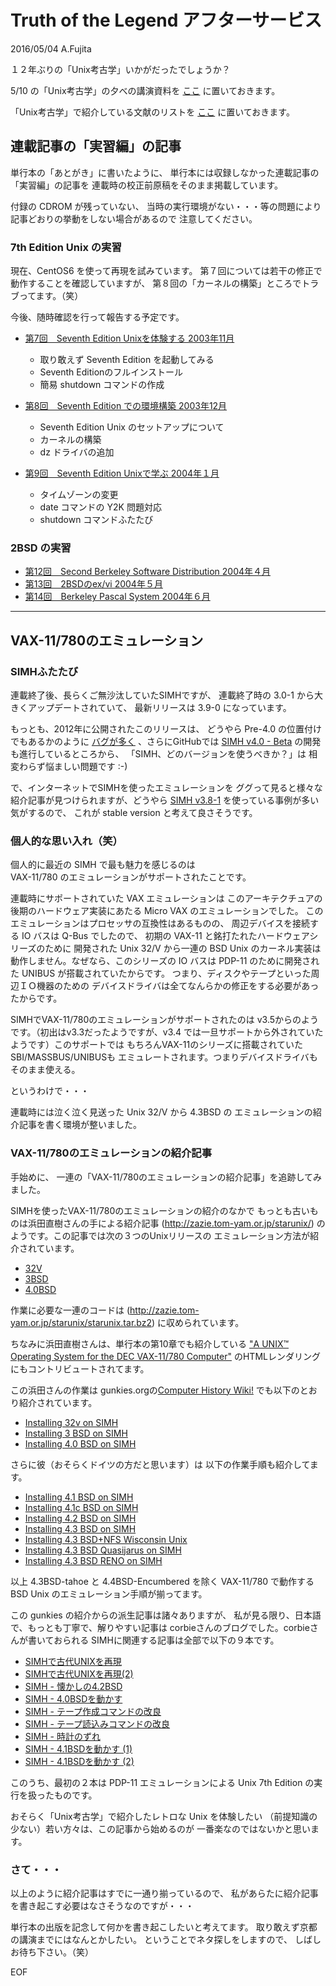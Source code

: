 # Truth of the Legend アフターサービス

2016/05/04 A.Fujita

１２年ぶりの「Unix考古学」いかがだったでしょうか？

5/10 の「Unix考古学」の夕べの講演資料を
[ここ](TruthOfTheLegend-20160510.pdf)
に置いておきます。

「Unix考古学」で紹介している文献のリストを
[ここ](papers.md)
に置いておきます。

## 連載記事の「実習編」の記事
単行本の「あとがき」に書いたように、
単行本には収録しなかった連載記事の「実習編」の記事を
連載時の校正前原稿をそのまま掲載しています。

付録の CDROM が残っていない、
当時の実行環境がない・・・等の問題により
記事どおりの挙動をしない場合があるので
注意してください。


### 7th Edition Unix の実習
現在、CentOS6 を使って再現を試みています。
第７回については若干の修正で動作することを確認していますが、
第８回の「カーネルの構築」ところでトラブってます。（笑）

今後、随時確認を行って報告する予定です。

* [第7回　Seventh Edition Unixを体験する 2003年11月](practice/200311-07.md)
    - 取り敢えず Seventh Edition を起動してみる
    - Seventh Editionのフルインストール
    - 簡易 shutdown コマンドの作成

* [第8回　Seventh Edition での環境構築   2003年12月](practice/200312-08.md)
    - Seventh Edition Unix のセットアップについて
    - カーネルの構築
    - dz ドライバの追加

* [第9回　Seventh Edition Unixで学ぶ    2004年１月](practice/200401-09.md)
    - タイムゾーンの変更
    - date コマンドの Y2K 問題対応
    - shutdown コマンドふたたび

### 2BSD の実習

* [第12回　Second Berkeley Software Distribution 2004年４月](practice/200404-12.md)
* [第13回　2BSDのex/vi                           2004年５月](practice/200405-13.md)
* [第14回　Berkeley Pascal System                2004年６月](practice/200406-14.md)

---

## VAX-11/780のエミュレーション

### SIMHふたたび
連載終了後、長らくご無沙汰していたSIMHですが、
連載終了時の 3.0-1 から大きくアップデートされていて、
最新リリースは 3.9-0 になっています。

もっとも、2012年に公開されたこのリリースは、
どうやら Pre-4.0 の位置付けでもあるかのように
[バグが多く](http://simh.trailing-edge.com/interim/)
、さらにGitHubでは
[SIMH v4.0 - Beta](https://github.com/simh/simh)
の開発も進行しているところから、
「SIMH、どのバージョンを使うべきか？」は
相変わらず悩ましい問題です :-)

で、インターネットでSIMHを使ったエミュレーションを
ググって見ると様々な紹介記事が見つけられますが、どうやら
[SIMH v3.8-1](http://simh.trailing-edge.com/sources/simhv38-1.zip)
を使っている事例が多い気がするので、
これが stable version と考えて良さそうです。

### 個人的な思い入れ（笑）
個人的に最近の SIMH で最も魅力を感じるのは  
VAX-11/780 のエミュレーションがサポートされたことです。

連載時にサポートされていた VAX エミュレーションは
このアーキテクチュアの後期のハードウェア実装にあたる
Micro VAX のエミュレーションでした。
このエミュレーションはプロセッサの互換性はあるものの、
周辺デバイスを接続する IO バスは Q-Bus でしたので、
初期の VAX-11 と銘打たれたハードウェアシリーズのために
開発された Unix 32/V から一連の BSD Unix のカーネル実装は
動作しません。なぜなら、このシリーズの IO バスは PDP-11
のために開発された UNIBUS が搭載されていたからです。
つまり、ディスクやテープといった周辺ＩＯ機器のための
デバイスドライバは全てなんらかの修正をする必要があったからです。

SIMHでVAX-11/780のエミュレーションがサポートされたのは
v3.5からのようです。（初出はv3.3だったようですが、v3.4
では一旦サポートから外されていたようです）このサポートでは
もちろんVAX-11のシリーズに搭載されていたSBI/MASSBUS/UNIBUSも
エミュレートされます。つまりデバイスドライバもそのまま使える。

というわけで・・・

連載時には泣く泣く見送った Unix 32/V から 4.3BSD の
エミュレーションの紹介記事を書く環境が整いました。

### VAX-11/780のエミュレーションの紹介記事
手始めに、
一連の「VAX-11/780のエミュレーションの紹介記事」を追跡してみました。

SIMHを使ったVAX-11/780のエミュレーションの紹介のなかで
もっとも古いものは浜田直樹さんの手による紹介記事
(http://zazie.tom-yam.or.jp/starunix/)
のようです。この記事では次の３つのUnixリリースの
エミュレーション方法が紹介されています。

* [32V](http://zazie.tom-yam.or.jp/starunix/32v/32v.html)
* [3BSD](http://zazie.tom-yam.or.jp/starunix/3bsd/3bsd.html)
* [4.0BSD](http://zazie.tom-yam.or.jp/starunix/4.0bsd/4.0bsd.html)

作業に必要な一連のコードは
(http://zazie.tom-yam.or.jp/starunix/starunix.tar.bz2)
に収められています。

ちなみに浜田直樹さんは、単行本の第10章でも紹介している
["A UNIX™ Operating System for the DEC VAX-11/780 Computer"](https://www.bell-labs.com/usr/dmr/www/otherports/32v.html)
のHTMLレンダリングにもコントリビュートされてます。

この浜田さんの作業は
gunkies.orgの[Computer History Wiki!](http://gunkies.org/wiki/)
でも以下のとおり紹介されています。

* [Installing 32v on SIMH](http://gunkies.org/wiki/Installing_32v_on_SIMH)
* [Installing 3 BSD on SIMH](http://gunkies.org/wiki/Installing_3_BSD_on_SIMH)
* [Installing 4.0 BSD on SIMH](http://gunkies.org/wiki/Installing_4.0_BSD_on_SIMH)

さらに彼（おそらくドイツの方だと思います）は
以下の作業手順も紹介してます。

* [Installing 4.1 BSD on SIMH](http://gunkies.org/wiki/Installing_4.1_BSD_on_SIMH)
* [Installing 4.1c BSD on SIMH](http://gunkies.org/wiki/Installing_4.1c_BSD_on_SIMH)
* [Installing 4.2 BSD on SIMH](http://gunkies.org/wiki/Installing_4.2_BSD_on_SIMH)
* [Installing 4.3 BSD on SIMH](http://gunkies.org/wiki/Installing_4.3_BSD_on_SIMH)
* [Installing 4.3 BSD+NFS Wisconsin Unix](http://gunkies.org/wiki/Installing_4.3_BSD%2BNFS_Wisconsin_Unix)
* [Installing 4.3 BSD Quasijarus on SIMH](http://gunkies.org/wiki/Installing_4.3_BSD_Quasijarus_on_SIMH)
* [Installing 4.3 BSD RENO on SIMH](http://gunkies.org/wiki/Installing_4.3_BSD_RENO_on_SIMH)

以上 4.3BSD-tahoe と 4.4BSD-Encumbered を除く
VAX-11/780 で動作する BSD Unix のエミュレーション手順が揃ってます。

この gunkies の紹介からの派生記事は諸々ありますが、
私が見る限り、日本語で、もっとも丁寧で、解りやすい記事は
corbieさんのブログでした。corbieさんが書いておられる
SIMHに関連する記事は全部で以下の９本です。

* [SIMHで古代UNIXを再現](http://blog.livedoor.jp/corbie/archives/3444528.html)
* [SIMHで古代UNIXを再現(2)](http://blog.livedoor.jp/corbie/archives/3481471.html)
* [SIMH - 懐かしの4.2BSD](http://blog.livedoor.jp/corbie/archives/3954141.html)
* [SIMH - 4.0BSDを動かす](http://blog.livedoor.jp/corbie/archives/3978442.html)
* [SIMH - テープ作成コマンドの改良](http://blog.livedoor.jp/corbie/archives/4002149.html)
* [SIMH - テープ読込みコマンドの改良](http://blog.livedoor.jp/corbie/archives/4026481.html)
* [SIMH - 時計のずれ](http://blog.livedoor.jp/corbie/archives/4035791.html)
* [SIMH - 4.1BSDを動かす (1)](http://blog.livedoor.jp/corbie/archives/4068872.html)
* [SIMH - 4.1BSDを動かす (2)](http://blog.livedoor.jp/corbie/archives/4076553.html)

このうち、最初の２本は PDP-11 エミュレーションによる
Unix 7th Edition の実行を扱ったものです。

おそらく「Unix考古学」で紹介したレトロな Unix を体験したい
（前提知識の少ない）若い方々は、この記事から始めるのが
一番楽なのではないかと思います。

### さて・・・
以上のように紹介記事はすでに一通り揃っているので、
私があらたに紹介記事を書き起こす必要はなさそうなのですが・・・

単行本の出版を記念して何かを書き起こしたいと考えてます。
取り敢えず京都の講演までにはなんとかしたい。
ということでネタ探しをしますので、
しばしお待ち下さい。（笑）

EOF
